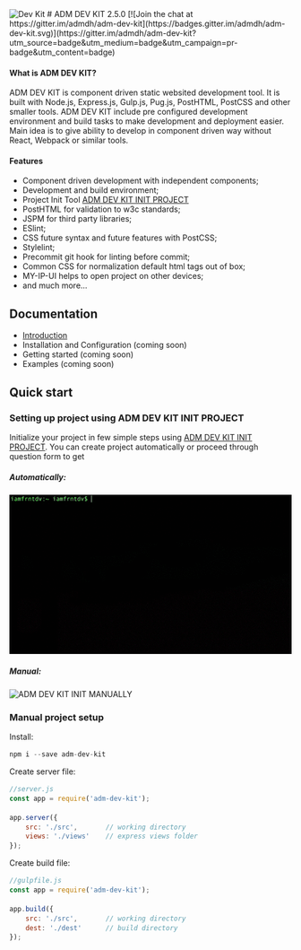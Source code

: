 <img title="Dev Kit" src="http://adm-designhouse.com/adm-dev-kit-logo.svg">  
# ADM DEV KIT 2.5.0
[![Join the chat at https://gitter.im/admdh/adm-dev-kit](https://badges.gitter.im/admdh/adm-dev-kit.svg)](https://gitter.im/admdh/adm-dev-kit?utm_source=badge&utm_medium=badge&utm_campaign=pr-badge&utm_content=badge)  

#### What is ADM DEV KIT?
ADM DEV KIT is component driven static websited development tool. It is built with Node.js, Express.js, Gulp.js, Pug.js, PostHTML, PostCSS and other smaller tools. ADM DEV KIT include pre configured development environment and build tasks to make development and deployment easier.  
Main idea is to give ability to develop in component driven way without React, Webpack or similar tools.
 

#### Features
- Component driven development with independent components;
- Development and build environment;
- Project Init Tool [ADM DEV KIT INIT PROJECT](https://github.com/admdh/adm-dev-kit-init-project)
- PostHTML for validation to w3c standards;
- JSPM for third party libraries;
- ESlint;
- CSS future syntax and future features with PostCSS;
- Stylelint;
- Precommit git hook for linting before commit;
- Common CSS for normalization default html tags out of box;
- MY-IP-UI helps to open project on other devices;
- and much more...

## Documentation
- [Introduction](https://github.com/admdh/adm-dev-kit/blob/2.5.0/_docs/introduction.md) 
- Installation and Configuration (coming soon)
- Getting started (coming soon)
- Examples (coming soon)

## Quick start

### Setting up project using ADM DEV KIT INIT PROJECT
Initialize your project in few simple steps using [ADM DEV KIT INIT PROJECT](https://github.com/admdh/adm-dev-kit-init-project). You can create project automatically or proceed through question form to get
##### Automatically:
![ADM DEV KIT INIT AUTOMATICALLY](https://raw.githubusercontent.com/admdh/adm-dev-kit-init-project/master/images/adm-dev-kit-auto-project-init.gif)
##### Manual:
![ADM DEV KIT INIT MANUALLY](https://raw.githubusercontent.com/admdh/adm-dev-kit-init-project/master/images/adm-dev-kit-manual-project-init.gif)


### Manual project setup
Install:
```js
npm i --save adm-dev-kit
```


Create server file:
```js
//server.js
const app = require('adm-dev-kit');

app.server({
    src: './src',       // working directory
    views: './views'    // express views folder
});
```
Create build file: 
```js
//gulpfile.js
const app = require('adm-dev-kit');

app.build({
    src: './src',       // working directory
    dest: './dest'      // build directory
});
```

